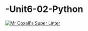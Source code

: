# -Unit6-02-Python
[![Mr Coxall's Super Linter](https://github.com/ICS3U-C-Programming-Val-I/-Unit6-02-Python/workflows/Mr%20Coxall's%20Super%20Linter/badge.svg)](https://github.com/ICS3U-C-Programming-Val-I/-Unit6-02-Python/actions/)
